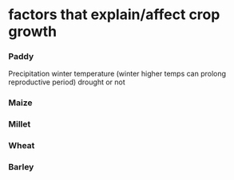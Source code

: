 # factors that explain/affect crop growth

### Paddy
Precipitation
winter temperature (winter higher temps can prolong reproductive period)
drought or not

### Maize

### Millet

### Wheat

### Barley